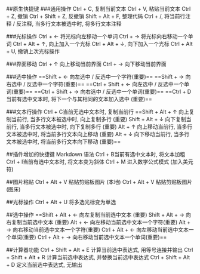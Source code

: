 ##原生快捷键
###通用操作
Ctrl + C, 复制当前文本
Ctrl + V, 粘贴当前文本
Ctrl + Z, 撤销
Ctrl + Shift + Z, 反撤销
Shift + Alt + F, 整理代码
Ctrl + /, 将当前行注释 / 反注释, 当多行文本被选中时, 将多行文本注释


###光标操作
Ctrl + ← 将光标向左移动一个单词
Ctrl + → 将光标向右移动一个单词
Ctrl + Alt + ↑, 向上加入一个光标
Ctrl + Alt + ↓, 向下加入一个光标
Ctrl + Alt + U, 撤销上次光标操作


###界面移动
Ctrl + ↑ 向上移动当前界面
Ctrl + → 向下移动当前界面


###选中操作
==Shift + ← 向左选中 / 反选中一个字符(重要)==
==Shift + → 向右选中 / 反选中一个字符(重要)==
==Ctrl + Shift + ← 向左选中 / 反选中一个单词(重要)==
==Ctrl + Shift + → 向右选中 / 反选中一个单词(重要)==
==Ctrl + D当前有选中文本时, 将下一个与其相同的文本加入选中 (重要)==


###文本行操作
Ctrl + C当前无选中文本时, 复制当前行
==Shift + Alt + ↑ 向上复制当前行, 当多行文本被选中时, 向上复制多行 (重要)
Shift + Alt + ↓ 向下复制当前行, 当多行文本被选中时, 向下复制多行 (重要)
Alt + ↑ 向上移动当前行, 当多行文本被选中时, 将当前多行文本向上移动 (重要)
Alt + ↓ 向下移动当前行, 当多行文本被选中时, 将当前多行文本向下移动 (重要)==


##插件增加的快捷键
Markdown 语法
Ctrl + B当前有选中文本时, 将文本加粗
Ctrl + I当前有选中文本时, 将文本变为斜体
Ctrl + M 进入数学公式模式 (加入美元符)


##图片粘贴
Ctrl + Alt + V 粘贴剪贴板图片 (本地)
Ctrl + Alt + V 粘贴剪贴板图片 (图床)


##光标操作
Ctrl + Alt + U 将多选光标变为单选


##选中操作
==Shift + Alt + ← 向左复制当前选中文本 (重要)
Shift + Alt + → 向右复制当前选中文本 (重要)
Alt + ← 向左移动当前选中文本一个字符(重要)
Alt + → 向右移动当前选中文本一个字符(重要)
Ctrl + Alt + ← 向左移动当前选中文本一个单词(重要)
Ctrl + Alt + → 向右移动当前选中文本一个单词(重要)==


##计算器功能
Ctrl + Shift + Alt + E 计算当前选中表达式, 用等号连接并输出
Ctrl + Shift + Alt + R 计算当前选中表达式, 并替换当前选中表达式
Ctrl + Shift + Alt + D 定义当前选中表达式, 无输出